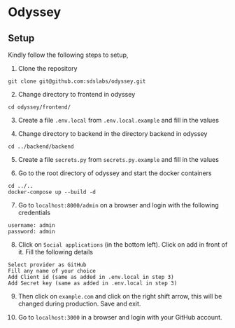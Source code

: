 # Odyssey

## Setup

Kindly follow the following steps to setup,

1. Clone the repository

```
git clone git@github.com:sdslabs/odyssey.git
```

2. Change directory to frontend in odyssey

```
cd odyssey/frontend/
```

3. Create a file `.env.local` from `.env.local.example` and fill in the values

4. Change directory to backend in the directory backend in odyssey

```
cd ../backend/backend
```

5. Create a file `secrets.py` from `secrets.py.example` and fill in the values

6. Go to the root directory of odyssey and start the docker containers

```
cd ../..
docker-compose up --build -d
```

7. Go to `localhost:8000/admin` on a browser and login with the following credentials

```
username: admin
password: admin
```

8.  Click on `Social applications` (in the bottom left). Click on add in front of it. Fill the following details

```
Select provider as GitHub
Fill any name of your choice
Add Client id (same as added in .env.local in step 3)
Add Secret key (same as added in .env.local in step 3)
```

9. Then click on `example.com` and click on the right shift arrow, this will be changed during production. Save and exit.

10.  Go to `localhost:3000` in a browser and login with your GitHub account.
